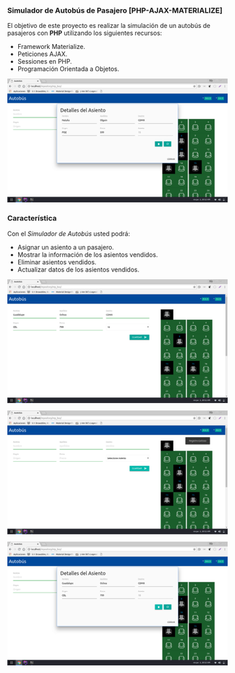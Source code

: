 ### Simulador de Autobús de Pasajero [PHP-AJAX-MATERIALIZE]

El objetivo de este proyecto es realizar la simulación de un autobús de pasajeros con **PHP** utilizando los siguientes recursos:
- Framework Materialize.
- Peticiones AJAX.
- Sessiones en PHP.
- Programación Orientada a Objetos.

![Simulador de Autobús de Pasajeros](screenshot/3.png)

### Característica
Con el *Simulador de Autobús* usted podrá:
- Asignar un asiento a un pasajero.
- Mostrar la información de los asientos vendidos.
- Eliminar asientos vendidos.
- Actualizar datos de los asientos vendidos.

![Simulador de Autobús de Pasajeros](screenshot/1.png)

![Simulador de Autobús de Pasajeros](screenshot/2.png)

![Simulador de Autobús de Pasajeros](screenshot/4.png)
